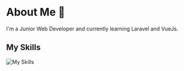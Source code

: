 # About Me 👋
I'm a Junior Web Developer and currently learning Laravel and VueJs.

## My Skills
![My Skills](https://skillicons.dev/icons?i=html,bootstrap,css,scss,js,vuejs,php,laravel,wordpress,python&theme=light)
